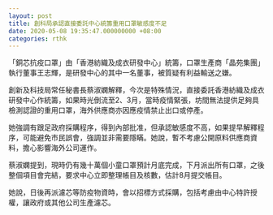 ```yaml
---
layout: post
title: 創科局承認直接委託中心統籌重用口罩敏感度不足
date: 2020-05-08 19:35:47.000000000 +08:00
categories: rthk
---
```


「銅芯抗疫口罩」由「香港紡織及成衣研發中心」統籌，口罩生產商「晶苑集團」執行董事王志輝，是研發中心的其中一名董事，被質疑有利益輸送之嫌。

創新及科技局常任秘書長蔡淑嫻解釋，今次是特殊情況，直接委託香港紡織及成衣研發中心作統籌，如果時光倒流至2、3月，當時疫情緊張，坊間無法提供足夠具檢測認證的重用口罩，海外供應商亦因應疫情禁止出口或停產。

她強調有跟足政府採購程序，得到內部批准，但承認敏感度不高，如果提早解釋程序，可能避免市民誤會，強調並非需要隱瞞。她說，暫不考慮公開原料供應商資料，擔心影響海外公司運作。

蔡淑嫻提到，現時仍有幾十萬個小童口罩預計月底完成，下月派出所有口罩，之後整個項目會完結，要求中心立即整理帳目及核數，估計8月提交帳目。

她說，日後再派濾芯等防疫物資時，會以招標方式採購，包括考慮由中心特許授權，讓政府或其他公司生產濾芯。
